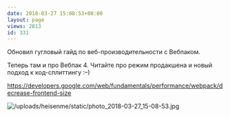 ```yaml
---
date: 2018-03-27 15:08:53+00:00
layout: page
views: 2813
id: 331
---
```


[​​](http://telegra.ph/file/957788529190947346c9a.jpg)Обновил гугловый гайд по веб-производительности с Вебпаком.

Теперь там и про Вебпак 4. Читайте про режим продакшена и новый подход к код-сплиттингу :–)

https://developers.google.com/web/fundamentals/performance/webpack/decrease-frontend-size



![/uploads/heisenme/static/photo_2018-03-27_15-08-53.jpg](/uploads/heisenme/static/photo_2018-03-27_15-08-53.jpg)
